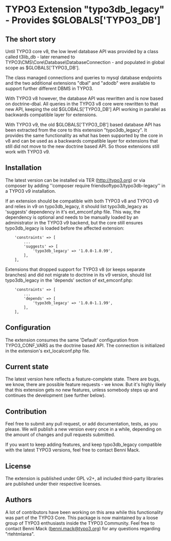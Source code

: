 # TYPO3 Extension "typo3db_legacy" - Provides $GLOBALS['TYPO3_DB']

## The short story
Until TYPO3 core v8, the low level database API was provided by a class called
t3lib_db - later renamed to TYPO3\CMS\Core\Database\DatabaseConnection - and
populated in global scope as $GLOBALS['TYPO3_DB'].

The class managed connections and queries to mysql database endpoints and the
two additional extensions "dbal" and "adodb" were available to support further
different DBMS in TYPO3.

With TYPO3 v8 however, the database API was rewritten and is now based on
doctrine-dbal. All queries in the TYPO3 v8 core were rewritten to that new API,
keeping the old $GLOBALS['TYPO3_DB'] API working in parallel as backwards
compatible layer for extensions.

With TYPO3 v9, the old $GLOBALS['TYPO3_DB'] based database API has been extracted
from the core to this extension "typo3db_legacy". It provides the same functionality
as what has been supported by the core in v8 and can be used as a backwards
compatible layer for extensions that still did not move to the new doctrine based API.
So those extensions still work with TYPO3 v9.

## Installation
The latest version can be installed via TER (http://typo3.org) or via composer
by adding ''composer require friendsoftypo3/typo3db-legacy'' in a TYPO3 v9 installation.

If an extension should be compatible with both TYPO3 v8 and TYPO3 v9 and relies in v9
on typo3db_legacy, it should list typo3db_legacy as 'suggests' dependency in it's
ext_emconf.php file. This way, the dependency is optional and needs to be manually loaded
by an administrator in the TYPO3 v9 backend, but the core still ensures typo3db_legacy is loaded
before the affected extension:

```
    'constraints' => [
        ...
        'suggests' => [
            'typo3db_legacy' => '1.0.0-1.0.99',
        ],
    ],
```

Extensions that dropped support for TYPO3 v8 (or keeps separate branches) and did not migrate
to doctrine in its v9 version, should list typo3db_legacy in the 'depends' section of
ext_emconf.php:

```
    'constraints' => [
        ...
        'depends' => [
            'typo3db_legacy' => '1.0.0-1.1.99',
        ],
    ],
```

## Configuration
The extension consumes the same 'Default' configuration from TYPO3_CONF_VARS as the
doctrine based API. The connection is initialized in the extension's ext_localconf.php file.

## Current state
The latest version here reflects a feature-complete state. There are bugs, we know,
there are possible feature requests - we know. But it's highly likely that this
extension gets no new features, unless somebody steps up and continues the development
(see further below).

## Contribution
Feel free to submit any pull request, or add documentation, tests, as you please.
We will publish a new version every once in a while, depending on the amount of changes
and pull requests submitted.

If you want to keep adding features, and keep typo3db_legacy compatible with the latest
TYPO3 versions, feel free to contact Benni Mack.

## License
The extension is published under GPL v2+, all included third-party libraries are
published under their respective licenses.

## Authors
A lot of contributors have been working on this area while this functionality was part of
the TYPO3 Core. This package is now maintained by a loose group of TYPO3 enthusiasts inside
the TYPO3 Community. Feel free to contact Benni Mack (benni.mack@typo3.org) for any questions
regarding "rtehtmlarea".


